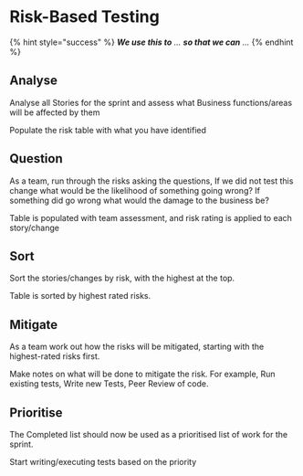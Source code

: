 # Risk-Based Testing

{% hint style="success" %}
_**We use this to** ... **so that we can** ..._
{% endhint %}

## Analyse

Analyse all Stories for the sprint and assess what Business functions/areas will be affected by them&#x20;

Populate the risk table with what you have identified&#x20;

## Question

As a team, run through the risks asking the questions, If we did not test this change what would be the likelihood of something going wrong? If something did go wrong what would the damage to the business be?&#x20;

Table is populated with team assessment, and risk rating is applied to each story/change&#x20;

## Sort&#x20;

Sort the stories/changes by risk, with the highest at the top.

Table is sorted by highest rated risks.

## Mitigate&#x20;

As a team work out how the risks will be mitigated, starting with the highest-rated risks first.

Make notes on what will be done to mitigate the risk. For example, Run existing tests, Write new Tests, Peer Review of code.

## Prioritise

The Completed list should now be used as a prioritised list of work for the sprint.

Start writing/executing tests based on the priority
